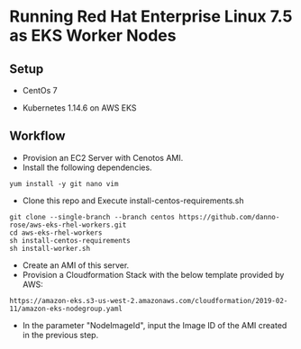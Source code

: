 # Running Red Hat Enterprise Linux 7.5 as EKS Worker Nodes

## Setup
* CentOs 7

* Kubernetes 1.14.6 on AWS EKS

## Workflow
* Provision an EC2 Server with Cenotos AMI.
* Install the following dependencies.
```
yum install -y git nano vim
```
* Clone this repo and Execute install-centos-requirements.sh
```
git clone --single-branch --branch centos https://github.com/danno-rose/aws-eks-rhel-workers.git
cd aws-eks-rhel-workers
sh install-centos-requirements
sh install-worker.sh

```
* Create an AMI of this server.
* Provision a Cloudformation Stack with the below template provided by AWS:
```
https://amazon-eks.s3-us-west-2.amazonaws.com/cloudformation/2019-02-11/amazon-eks-nodegroup.yaml
```
* In the parameter "NodeImageId", input the Image ID of the AMI created in the previous step.
